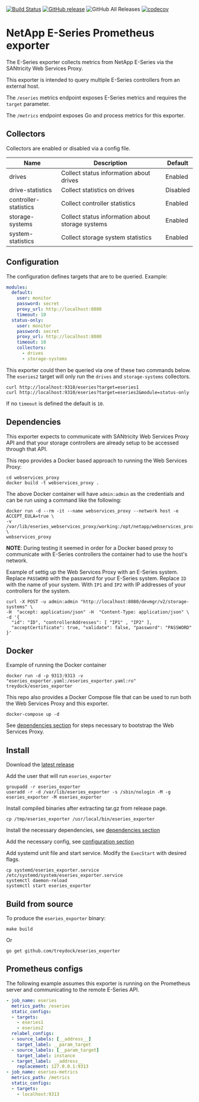 [![Build Status](https://circleci.com/gh/treydock/eseries_exporter/tree/master.svg?style=shield)](https://circleci.com/gh/treydock/eseries_exporter)
[![GitHub release](https://img.shields.io/github/v/release/treydock/eseries_exporter?include_prereleases&sort=semver)](https://github.com/treydock/eseries_exporter/releases/latest)
![GitHub All Releases](https://img.shields.io/github/downloads/treydock/eseries_exporter/total)
[![codecov](https://codecov.io/gh/treydock/eseries_exporter/branch/master/graph/badge.svg)](https://codecov.io/gh/treydock/eseries_exporter)

# NetApp E-Series Prometheus exporter

The E-Series exporter collects metrics from NetApp E-Series via the SANtricity Web Services Proxy.

This exporter is intended to query multiple E-Series controllers from an external host.

The `/eseries` metrics endpoint exposes E-Series metrics and requires the `target` parameter.

The `/metrics` endpoint exposes Go and process metrics for this exporter.

## Collectors

Collectors are enabled or disabled via a config file.

Name | Description | Default
-----|-------------|--------
drives | Collect status information about drives | Enabled
drive-statistics | Collect statistics on drives | Disabled
controller-statistics | Collect controller statistics | Enabled
storage-systems | Collect status information about storage systems | Enabled
system-statistics | Collect storage system statistics | Enabled

## Configuration

The configuration defines targets that are to be queried. Example:

```yaml
modules:
  default:
    user: monitor
    password: secret
    proxy_url: http://localhost:8080
    timeout: 10
  status-only:
    user: monitor
    password: secret
    proxy_url: http://localhost:8080
    timeout: 10
    collectors:
      - drives
      - storage-systems
```

This exporter could then be queried via one of these two commands below.  The `eseries2` target will only run the `drives` and `storage-systems` collectors.

```
curl http://localhost:9310/eseries?target=eseries1
curl http://localhost:9310/eseries?target=eseries2&module=status-only
```

If no `timeout` is defined the default is `10`. 

## Dependencies

This exporter expects to communicate with SANtricity Web Services Proxy API and that your storage controllers are already setup to be accessed through that API.

This repo provides a Docker based approach to running the Web Services Proxy:

```
cd webservices_proxy
docker build -t webservices_proxy .
```

The above Docker container will have `admin:admin` as the credentials and can be run using a command like the following:

```
docker run -d --rm -it --name webservices_proxy --network host -e ACCEPT_EULA=true \
-v /var/lib/eseries_webservices_proxy/working:/opt/netapp/webservices_proxy/working \
webservices_proxy
```

**NOTE**: During testing it seemed in order for a Docker based proxy to communicate with E-Series controllers the container had to use the host's network.

Example of settig up the Web Services Proxy with an E-Series system.  Replace `PASSWORD` with the password for your E-Series system.  Replace `ID` with the name of your system.  With `IP1` and `IP2` with IP addresses of your controllers for the system.

```
curl -X POST -u admin:admin "http://localhost:8080/devmgr/v2/storage-systems" \
-H  "accept: application/json" -H  "Content-Type: application/json" \
-d '{
  "id": "ID", "controllerAddresses": [ "IP1" , "IP2" ],
  "acceptCertificate": true, "validate": false, "password": "PASSWORD"
}'
```

## Docker

Example of running the Docker container

```
docker run -d -p 9313:9313 -v "eseries_exporter.yaml:/eseries_exporter.yaml:ro" treydock/eseries_exporter
```

This repo also provides a Docker Compose file that can be used to run both the Web Services Proxy and this exporter.

```
docker-compose up -d
```

See [dependencies section](#dependencies) for steps necessary to bootstrap the Web Services Proxy.

## Install

Download the [latest release](https://github.com/treydock/eseries_exporter/releases)

Add the user that will run `eseries_exporter`

```
groupadd -r eseries_exporter
useradd -r -d /var/lib/eseries_exporter -s /sbin/nologin -M -g eseries_exporter -M eseries_exporter
```

Install compiled binaries after extracting tar.gz from release page.

```
cp /tmp/eseries_exporter /usr/local/bin/eseries_exporter
```

Install the necessary dependencies, see [dependencies section](#dependencies)

Add the necessary config, see [configuration section](#configuration)

Add systemd unit file and start service. Modify the `ExecStart` with desired flags.

```
cp systemd/eseries_exporter.service /etc/systemd/system/eseries_exporter.service
systemctl daemon-reload
systemctl start eseries_exporter
```

## Build from source

To produce the `eseries_exporter` binary:

```
make build
```

Or

```
go get github.com/treydock/eseries_exporter
```

## Prometheus configs

The following example assumes this exporter is running on the Prometheus server and communicating to the remote E-Series API.

```yaml
- job_name: eseries
  metrics_path: /eseries
  static_configs:
  - targets:
    - eseries1
    - eseries2
  relabel_configs:
  - source_labels: [__address__]
    target_label: __param_target
  - source_labels: [__param_target]
    target_label: instance
  - target_label: __address__
    replacement: 127.0.0.1:9313
- job_name: eseries-metrics
  metrics_path: /metrics
  static_configs:
  - targets:
    - localhost:9313
```
